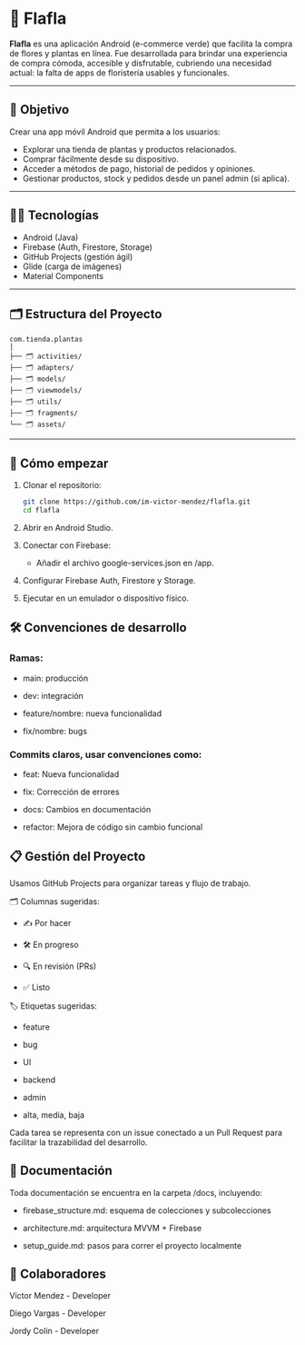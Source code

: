 # 🌿 Flafla

**Flafla** es una aplicación Android (e-commerce verde) que facilita la compra de flores y plantas en línea.
Fue desarrollada para brindar una experiencia de compra cómoda, accesible y disfrutable, cubriendo una necesidad actual: la falta de apps de floristería usables y funcionales.

---

## 🎯 Objetivo

Crear una app móvil Android que permita a los usuarios:

- Explorar una tienda de plantas y productos relacionados.
- Comprar fácilmente desde su dispositivo.
- Acceder a métodos de pago, historial de pedidos y opiniones.
- Gestionar productos, stock y pedidos desde un panel admin (si aplica).

---

## 🧑‍💻 Tecnologías

- Android (Java)
- Firebase (Auth, Firestore, Storage)
- GitHub Projects (gestión ágil)
- Glide (carga de imágenes)
- Material Components

---

## 🗂 Estructura del Proyecto

```
com.tienda.plantas
│
├── 🗂 activities/
├── 🗂 adapters/
├── 🗂 models/
├── 🗂 viewmodels/
├── 🗂 utils/
├── 🗂 fragments/
└── 🗂 assets/
```
---

## 🚀 Cómo empezar

1. Clonar el repositorio:

   ```bash
   git clone https://github.com/im-victor-mendez/flafla.git
   cd flafla
   ```

2. Abrir en Android Studio.

3. Conectar con Firebase:

    - Añadir el archivo google-services.json en /app.

4. Configurar Firebase Auth, Firestore y Storage.

5. Ejecutar en un emulador o dispositivo físico.

## 🛠 Convenciones de desarrollo
### Ramas:

- main: producción

- dev: integración

- feature/nombre: nueva funcionalidad

- fix/nombre: bugs

### Commits claros, usar convenciones como:

- feat: Nueva funcionalidad

- fix: Corrección de errores

- docs: Cambios en documentación

- refactor: Mejora de código sin cambio funcional

## 📋 Gestión del Proyecto
Usamos GitHub Projects para organizar tareas y flujo de trabajo.

🗂 Columnas sugeridas:
- ✍️ Por hacer

- 🛠 En progreso

- 🔍 En revisión (PRs)

- ✅ Listo

🏷 Etiquetas sugeridas:
- feature

- bug

- UI

- backend

- admin

- alta, media, baja

Cada tarea se representa con un issue conectado a un Pull Request para facilitar la trazabilidad del desarrollo.

## 📄 Documentación
Toda documentación se encuentra en la carpeta /docs, incluyendo:

- firebase_structure.md: esquema de colecciones y subcolecciones

- architecture.md: arquitectura MVVM + Firebase

- setup_guide.md: pasos para correr el proyecto localmente

## 👥 Colaboradores
Victor Mendez - Developer

Diego Vargas - Developer

Jordy Colin - Developer
